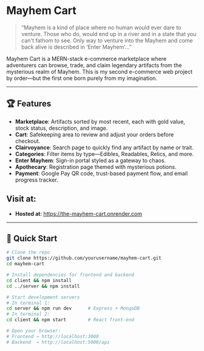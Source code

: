 # Mayhem Cart

> “Mayhem is a kind of place where no human would ever dare to venture. Those who do, would end up in a river and in a state that you can't fathom to see. Only way to venture into the Mayhem and come back alive is described in ‘Enter Mayhem’...”

Mayhem Cart is a MERN-stack e-commerce marketplace where adventurers can browse, trade, and claim legendary artifacts from the mysterious realm of Mayhem. This is my second e-commerce web project by order—but the first one born purely from my imagination.

---

## 🏆 Features

- **Marketplace**: Artifacts sorted by most recent, each with gold value, stock status, description, and image.  
- **Cart**: Safekeeping area to review and adjust your orders before checkout.  
- **Clairvoyance**: Search page to quickly find any artifact by name or trait.  
- **Categories**: Filter items by type—Edibles, Readables, Relics, and more.  
- **Enter Mayhem**: Sign-in portal styled as a gateway to chaos.  
- **Apothecary**: Registration page themed with mysterious potions.  
- **Payment**: Google Pay QR code, trust-based payment flow, and email progress tracker.

## Visit at:

- **Hosted at**: https://the-mayhem-cart.onrender.com  

---

## 🚀 Quick Start

```bash
# Clone the repo
git clone https://github.com/yourusername/mayhem-cart.git
cd mayhem-cart

# Install dependencies for frontend and backend
cd client && npm install
cd ../server && npm install

# Start development servers
# In terminal 1:
cd server && npm run dev      # Express + MongoDB
# In terminal 2:
cd client && npm start        # React front-end

# Open your browser:
# Frontend → http://localhost:3000
# Backend  → http://localhost:5000/api
